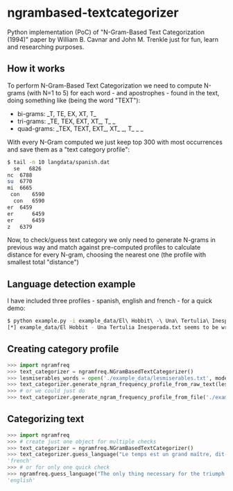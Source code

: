 ngrambased-textcategorizer
==========================

Python implementation (PoC) of "N-Gram-Based Text Categorization (1994)" paper by William B. Cavnar and John M. Trenkle just for fun, learn and researching purposes.

How it works
-----
To perform N-Gram-Based Text Categorization we need to compute N-grams (with N=1 to 5) for each word - and apostrophes - found in the text, doing something like (being the word "TEXT"):
* bi-grams: \_T, TE, EX, XT, T\_  
* tri-grams: \_TE, TEX, EXT, XT\_, T\_ \_  
* quad-grams: \_TEX, TEXT, EXT\_, XT\_ \_, T\_ \_ \_  
  
With every N-Gram computed we just keep top 300 with most occurrences and save them as a "text category profile":  
``` bash
$ tail -n 10 langdata/spanish.dat 
  se   6826
nc  6788
su	6770
mi	6665
 con	6590
  con	6590
er 	6459
er   	6459
er  	6459
z	6379
```
  
Now, to check/guess text category we only need to generate N-grams in previous way and match against pre-computed profiles to calculate distance for every N-gram, choosing the nearest one (the profile with smallest total "distance")

Language detection example
-----
I have included three profiles - spanish, english and french - for a quick demo:
``` bash
$ python example.py -i example_data/El\ Hobbit\ -\ Una\ Tertulia\ Inesperada.txt 
[*] example_data/El Hobbit - Una Tertulia Inesperada.txt seems to be written in spanish
```

Creating category profile
-----
``` python
>>> import ngramfreq
>>> text_categorizer = ngramfreq.NGramBasedTextCategorizer()
>>> lesmiserables_words = open('./example_data/lesmiserables.txt', mode='r').read()
>>> text_categorizer.generate_ngram_frequency_profile_from_raw_text(lesmiserables_words, 'french.dat')
>>> # or we could just do
>>> text_categorizer.generate_ngram_frequency_profile_from_file('./example_data/uuee_const.txt', 'english.dat')
```

Categorizing text
-----
``` python
>>> import ngramfreq
>>> # create just one object for multiple checks
>>> text_categorizer = ngramfreq.NGramBasedTextCategorizer()
>>> text_categorizer.guess_language("Le temps est un grand maître, dit-on, le malheur est qu'il tue ses élèves.")
'french'
>>> # or for only one quick check
>>> ngramfreq.guess_language("The only thing necessary for the triumph of evil is that good men do nothing.")
'english'
```